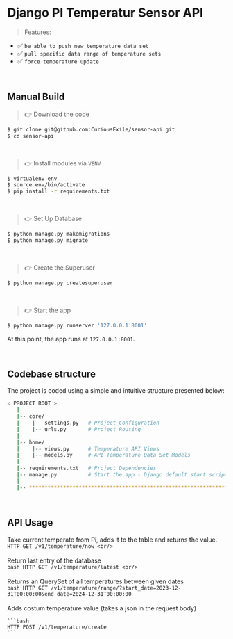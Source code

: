 # Django PI Temperatur Sensor API

> Features: 

- ✅ `be able to push new temperature data set`
- ✅ `pull specific data range of temperature sets`
- ✅ `force temperature update`

<br />

## Manual Build 

> 👉 Download the code  

```bash
$ git clone git@github.com:CuriousExile/sensor-api.git
$ cd sensor-api
```

<br />

> 👉 Install modules via `VENV`  

```bash
$ virtualenv env
$ source env/bin/activate
$ pip install -r requirements.txt
```

<br />

> 👉 Set Up Database

```bash
$ python manage.py makemigrations
$ python manage.py migrate
```

<br />

> 👉 Create the Superuser

```bash
$ python manage.py createsuperuser
```

<br />

> 👉 Start the app

```bash
$ python manage.py runserver '127.0.0.1:8001'
```

At this point, the app runs at `127.0.0.1:8001`. 

<br />

## Codebase structure

The project is coded using a simple and intuitive structure presented below:

```bash
< PROJECT ROOT >
   |
   |-- core/                            
   |    |-- settings.py   # Project Configuration  
   |    |-- urls.py       # Project Routing
   |
   |-- home/
   |    |-- views.py      # Temperature API Views 
   |    |-- models.py     # API Temperature Data Set Models 
   |
   |-- requirements.txt   # Project Dependencies
   |-- manage.py          # Start the app - Django default start script
   |
   |-- ************************************************************************
```

<br />

   ## API Usage

   Take current temperate from Pi, adds it to the table and returns the value. <br/>
    ```
    HTTP GET /v1/temperature/now <br/>
    ```
    <br/>
    <br/>
   Return last entry of the database <br/>
    ```bash
    HTTP GET /v1/temperature/latest <br/>
    ```
    <br/>
    <br/>
   Returns an QuerySet of all temperatures between given dates <br/>
    ```bash
    HTTP GET /v1/temperature/range/?start_date=2023-12-31T00:00:00&end_date=2024-12-31T00:00:00
    ```
   <br/>
   <br/>
   Adds costum temperature value (takes a json in the request body) <br/>

    ```bash
    HTTP POST /v1/temperature/create
    ```
    

